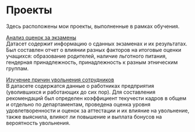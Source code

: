 # Проекты
Здесь расположены мои проекты, выполненные в рамках обучения.

[Анализ оценок за экзамены](https://github.com/ehclop/portfolio-python/tree/main/exam%20grades) 
<br>Датасет содержит информацию о сданных экзаменах и их результатах. Был составлен отчет о влиянии разных факторов на итоговые оценки учащихся: образование родителей, наличие льготного питания, гендерная принадлежность, принадлежность к разным этническим группам.

[Изучение причин увольнения сотрудников](https://github.com/ehclop/portfolio-python/tree/main/employee%20turnover)
<br>В датасете содержатся данные о работниках предприятия (уволившихся и работающих до сих пор). Для составления рекомендаций был определен коэффициент текучести кадров в общем и отдельно по департаментам, проведена оценка уровня удовлетворенности и оценок за аттестации и их влияние на увольнение, также выяснила, влияют ли повышение и выплата бонусов на вероятность увольнения.
